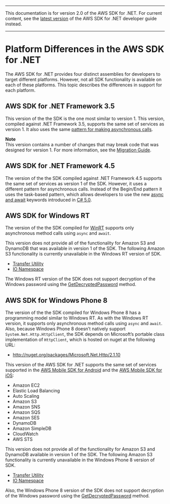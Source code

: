 --------

This documentation is for version 2\.0 of the AWS SDK for \.NET\. For current content, see the [latest version](https://docs.aws.amazon.com/sdk-for-net/latest/developer-guide) of the AWS SDK for \.NET developer guide instead\.

--------

# Platform Differences in the AWS SDK for \.NET<a name="net-dg-platform-diffs-v2"></a>

The AWS SDK for \.NET provides four distinct assemblies for developers to target different platforms\. However, not all SDK functionality is available on each of these platforms\. This topic describes the differences in support for each platform\.

## AWS SDK for \.NET Framework 3\.5<a name="net-dg-platform-diff-netfx35"></a>

This version of the the SDK is the one most similar to version 1\. This version, compiled against \.NET Framework 3\.5, supports the same set of services as version 1\. It also uses the same [pattern for making asynchronous calls](sdk-net-async-api.md)\.

**Note**  
This version contains a number of changes that may break code that was designed for version 1\. For more information, see the [Migration Guide](migration-v2-net-sdk.md#net-dg-migration-guide-v2)\.

## AWS SDK for \.NET Framework 4\.5<a name="net-dg-platform-diff-netfx45"></a>

The version of the the SDK compiled against \.NET Framework 4\.5 supports the same set of services as version 1 of the SDK\. However, it uses a different pattern for asynchronous calls\. Instead of the Begin/End pattern it uses the task\-based pattern, which allows developers to use the new [async and await](http://msdn.microsoft.com/en-us/library/vstudio/hh191443.aspx) keywords introduced in [C\# 5\.0](https://en.wikipedia.org/wiki/C_Sharp_%28programming_language%29#Versions)\.

## AWS SDK for Windows RT<a name="net-dg-platform-diff-winrt"></a>

The version of the the SDK compiled for [WinRT](http://windows.microsoft.com/en-us/windows/rt-welcome) supports only asynchronous method calls using `async` and `await`\.

This version does not provide all of the functionality for Amazon S3 and DynamoDB that was available in version 1 of the SDK\. The following Amazon S3 functionality is currently unavailable in the Windows RT version of SDK\.
+  [Transfer Utility](TS3TransferTransferUtilityNET45.html) 
+  [IO Namespace](NS3IONET45.html) 

The Windows RT version of the SDK does not support decryption of the Windows password using the [GetDecryptedPassword](MEC2GetPasswordDataResultGetDecryptedPasswordStringNET45.html) method\.

## AWS SDK for Windows Phone 8<a name="net-dg-platform-diff-winphone"></a>

The version of the the SDK compiled for Windows Phone 8 has a programming model similar to Windows RT\. As with the Windows RT version, it supports only asynchronous method calls using `async` and `await`\. Also, because Windows Phone 8 doesn’t natively support `System.Net.Http.HttpClient`, the SDK depends on Microsoft’s portable class implementation of `HttpClient`, which is hosted on nuget at the following URL:
+  [http://nuget\.org/packages/Microsoft\.Net\.Http/2\.1\.10](http://nuget.org/packages/Microsoft.Net.Http/2.1.10) 

This version of the AWS SDK for \.NET supports the same set of services supported in the [AWS Mobile SDK for Android](https://aws.amazon.com/mobile/sdk/) and the [AWS Mobile SDK for iOS](https://aws.amazon.com/mobile/sdk/):
+ Amazon EC2
+ Elastic Load Balancing
+ Auto Scaling
+ Amazon S3
+ Amazon SNS
+ Amazon SQS
+ Amazon SES
+ DynamoDB
+ Amazon SimpleDB
+ CloudWatch
+ AWS STS

This version does not provide all of the functionality for Amazon S3 and DynamoDB available in version 1 of the SDK\. The following Amazon S3 functionality is currently unavailable in the Windows Phone 8 version of SDK\.
+  [Transfer Utility](https://docs.aws.amazon.com/sdkfornet/latest/apidocs/TS3TransferTransferUtilityNET45.html) 
+  [IO Namespace](https://docs.aws.amazon.com/sdkfornet/latest/apidocs/NS3IONET45.html) 

Also, the Windows Phone 8 version of the SDK does not support decryption of the Windows password using the [GetDecryptedPassword](https://docs.aws.amazon.com/sdkfornet/latest/apidocs/MEC2GetPasswordDataResultGetDecryptedPasswordStringNET45.html) method\.